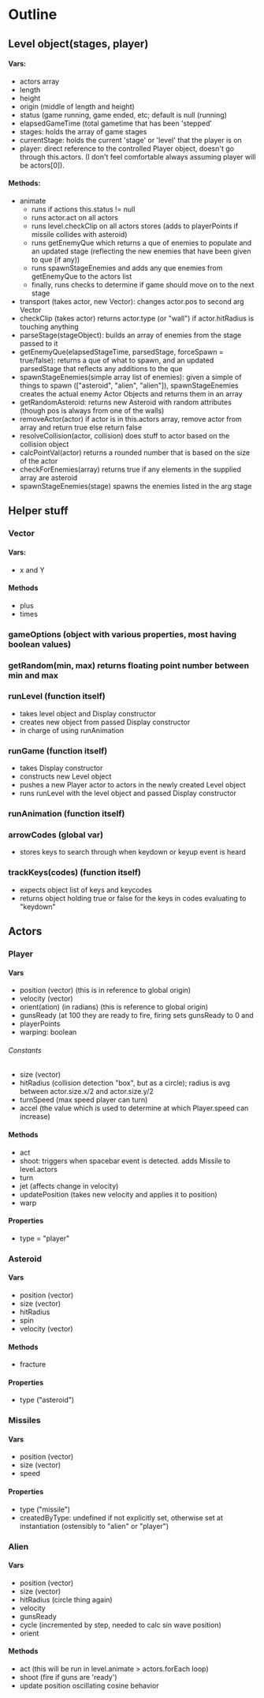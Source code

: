 # Outline
## Level object(stages, player)
#### Vars:
* actors array
* length
* height
* origin (middle of length and height)
* status (game running, game ended, etc; default is null (running)
* elapsedGameTime (total gametime that has been 'stepped'
* stages: holds the array of game stages
* currentStage: holds the current 'stage' or 'level' that the player is on
* player: direct reference to the controlled Player object, doesn't go through this.actors. (I don't feel comfortable always assuming player will be actors[0]). 

#### Methods:
* animate  
  * runs if actions this.status != null
  * runs actor.act on all actors
  * runs level.checkClip on all actors stores (adds to playerPoints if missile collides with asteroid)
  * runs getEnemyQue which returns a que of enemies to populate and an updated stage (reflecting the new enemies that have been given to que (if any))
  * runs spawnStageEnemies and adds any que enemies from getEnemyQue to the actors list
  * finally, runs checks to determine if game should move on to the next stage
* transport (takes actor, new Vector): changes actor.pos to second arg Vector
* checkClip (takes actor) returns actor.type (or "wall") if actor.hitRadius is touching anything   
* parseStage(stageObject): builds an array of enemies from the stage passed to it
* getEnemyQue(elapsedStageTime, parsedStage, forceSpawn = true/false): returns a que of what to spawn, and an updated parsedStage that reflects any additions to the que
* spawnStageEnemies(simple array list of enemies): given a simple of things to spawn (["asteroid", "alien", "alien"]), spawnStageEnemies creates the actual enemy Actor Objects and returns them in an array
* getRandomAsteroid: returns new Asteroid with random attributes (though pos is always from one of the walls)
* removeActor(actor) if actor is in this.actors array, remove actor from array and return true else return false
* resolveCollision(actor, collision) does stuff to actor based on the collision object
* calcPointVal(actor) returns a rounded number that is based on the size of the actor
* checkForEnemies(array) returns true if any elements in the supplied array are asteroid
* spawnStageEnemies(stage) spawns the enemies listed in the arg stage

## Helper stuff
### Vector
#### Vars:
* x and Y
#### Methods
* plus
* times
### gameOptions (object with various properties, most having boolean values)
### getRandom(min, max) returns floating point number between min and max

### runLevel (function itself)
* takes level object and Display constructor
* creates new object from passed Display constructor
* in charge of using runAnimation

### runGame (function itself)
* takes Display constructor
* constructs new Level object 
* pushes a new Player actor to actors in the newly created Level object
* runs runLevel with the level object and passed Display constructor


### runAnimation (function itself)
### arrowCodes (global var)
* stores keys to search through when keydown or keyup event is heard
### trackKeys(codes) (function itself)
* expects object list of keys and keycodes
* returns object holding true or false for the keys in codes evaluating to "keydown"

## Actors

### Player
#### Vars
* position (vector) (this is in reference to global origin)
* velocity (vector) 
* orient(ation) (in radians) (this is reference to global origin)
* gunsReady (at 100 they are ready to fire, firing sets gunsReady to 0 and 
* playerPoints
* warping: boolean
###### Constants
* size (vector)
* hitRadius (collision detection "box", but as a circle); radius is avg between actor.size.x/2 and actor.size.y/2
* turnSpeed (max speed player can turn)
* accel (the value which is used to determine at which Player.speed can increase)
#### Methods
* act
* shoot: triggers when spacebar event is detected. adds Missile to level.actors
* turn
* jet (affects change in velocity)
* updatePosition (takes new velocity and applies it to position)
* warp
#### Properties
* type = "player"

### Asteroid
#### Vars
* position (vector)
* size (vector)
* hitRadius
* spin 
* velocity (vector)
#### Methods
* fracture
#### Properties
* type ("asteroid")

### Missiles
#### Vars
* position (vector)
* size (vector)
* speed
#### Properties
* type ("missile")
* createdByType: undefined if not explicitly set, otherwise set at instantiation (ostensibly to "alien" or "player")

### Alien
#### Vars
* position (vector)
* size (vector)
* hitRadius (circle thing again)
* velocity
* gunsReady
* cycle (incremented by step, needed to calc sin wave position)
* orient
#### Methods
* act (this will be run in level.animate > actors.forEach loop)
* shoot (fire if guns are 'ready')
* update position oscillating cosine behavior

